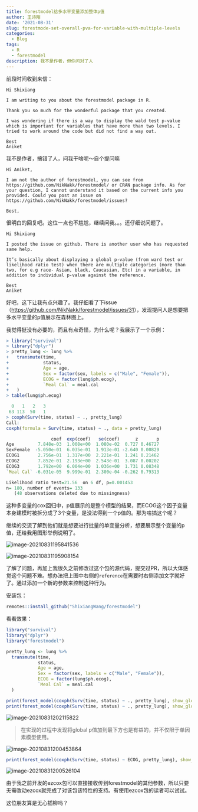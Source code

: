 ```yaml
---
title: forestmodel给多水平变量添加整体p值
author: 王诗翔
date: '2021-08-31'
slug: forestmode-set-overall-pva-for-variable-with-multiple-levels
categories:
  - Blog
tags:
  - R
  - forestmodel
description: 我不是作者，但你问对了人
---
```


前段时间收到来信：

```
Hi Shixiang 

I am writing to you about the forestmodel package in R. 

Thank you so much for the wonderful package that you created. 

I was wondering if there is a way to display the wald test p-value which is important for variables that have more than two levels. I tried to work around the code but did not find a way out. 

Best 
Aniket 
```

我不是作者，搞错了人，问我干啥呢～自个提问嘛

```
Hi Aniket,

I am not the author of forestmodel, you can see from https://github.com/NikNakk/forestmodel/ or CRAN package info. As for your question, I cannot understand it based on the current info you provided. Could you post an issue on https://github.com/NikNakk/forestmodel/issues?

Best,
```

很明白的回复吧。这位一点也不尴尬，继续问我。。。还仔细说问题了。

```
Hi Shixiang 

I posted the issue on github. There is another user who has requested same help. 

It’s basically about displaying a global p-value (from ward test or likelihood ratio test) when there are multiple categories (more than two, for e.g race- Asian, black, Caucasian, Etc) in a variable, in addition to individual p-value against the reference. 

Best 
Aniket 
```

好吧，这下让我有点兴趣了。我仔细看了下issue（<https://github.com/NikNakk/forestmodel/issues/31>），发现提问人是想要把多水平变量的p值展示在森林图上。

我觉得挺没有必要的，而且有点奇怪，为什么呢？我展示了一个示例：

```R
> library("survival")
> library("dplyr")
> pretty_lung <- lung %>%
+   transmute(time,
+             status,
+             Age = age,
+             Sex = factor(sex, labels = c("Male", "Female")),
+             ECOG = factor(lung$ph.ecog),
+             `Meal Cal` = meal.cal
+   )
> table(lung$ph.ecog)

  0   1   2   3 
 63 113  50   1 
> coxph(Surv(time, status) ~ ., pretty_lung)
Call:
coxph(formula = Surv(time, status) ~ ., data = pretty_lung)

                 coef  exp(coef)   se(coef)      z       p
Age         7.848e-03  1.008e+00  1.080e-02  0.727 0.46727
SexFemale  -5.050e-01  6.035e-01  1.913e-01 -2.640 0.00829
ECOG1       2.756e-01  1.317e+00  2.221e-01  1.241 0.21462
ECOG2       7.852e-01  2.193e+00  2.543e-01  3.087 0.00202
ECOG3       1.792e+00  6.004e+00  1.036e+00  1.731 0.08348
`Meal Cal` -6.031e-05  9.999e-01  2.300e-04 -0.262 0.79313

Likelihood ratio test=21.56  on 6 df, p=0.001453
n= 180, number of events= 133 
   (48 observations deleted due to missingness)
```

这种多变量的cox回归中，p值展示的是整个模型的结果，而ECOG这个因子变量本身建模时被拆分成了3个变量，是没法得到一个p值的。那为啥搞这个呢？

继续的交流了解到他们就是想要进行批量的单变量分析，想要展示整个变量的p值，还给我用图形举例说明了。

![image-20210831195841536](https://gitee.com/ShixiangWang/ImageCollection/raw/master/png/202108311958610.png)

![image-20210831195908154](https://gitee.com/ShixiangWang/ImageCollection/raw/master/png/202108311959191.png)



了解了问题，再加上我很久之前修改过这个包的源代码，提交过PR，所以大体感觉这个问题不难。想办法把上图中右侧的`reference`在需要时右侧添加文字就好了。通过添加一个新的参数来控制这种行为。

安装包：

```R
remotes::install_github("ShixiangWang/forestmodel")
```

看看效果：

```R
library("survival")
library("dplyr")
library("forestmodel")

pretty_lung <- lung %>%
  transmute(time,
            status,
            Age = age,
            Sex = factor(sex, labels = c("Male", "Female")),
            ECOG = factor(lung$ph.ecog),
            `Meal Cal` = meal.cal
  )

print(forest_model(coxph(Surv(time, status) ~ ., pretty_lung), show_global_p = "bottom"))
print(forest_model(coxph(Surv(time, status) ~ ., pretty_lung), show_global_p = "aside"))
```

![image-20210831202115822](https://gitee.com/ShixiangWang/ImageCollection/raw/master/png/202108312021863.png)

> 在实现的过程中发现将global p值加到最下方也是有益的，并不仅限于单因素模型使用。



![image-20210831200453864](https://gitee.com/ShixiangWang/ImageCollection/raw/master/png/202108312004901.png)

```R
print(forest_model(coxph(Surv(time, status) ~ ECOG, pretty_lung), show_global_p = "aside"))
```



![image-20210831200526104](https://gitee.com/ShixiangWang/ImageCollection/raw/master/png/202108312005144.png)



由于我之前开发的ezcox包可以直接接收传到forestmodel的其他参数，所以只要无需改动ezcox就完成了对该包该特性的支持。有使用ezcox包的读者可以试试。



这位朋友算是无心插柳吗？
